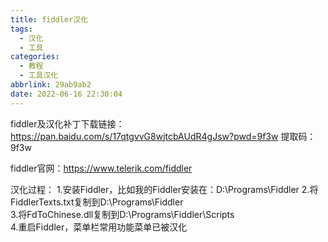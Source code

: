 ```yaml
---
title: fiddler汉化
tags:
  - 汉化
  - 工具
categories:
  - 教程
  - 工具汉化
abbrlink: 29ab9ab2
date: 2022-06-16 22:30:04
---
```


fiddler及汉化补丁下载链接：https://pan.baidu.com/s/17qtgvvG8wjtcbAUdR4gJsw?pwd=9f3w 
提取码：9f3w

fiddler官网：https://www.telerik.com/fiddler





汉化过程：
1.安装Fiddler，比如我的Fiddler安装在：D:\Programs\Fiddler
2.将FiddlerTexts.txt复制到D:\Programs\Fiddler\
3.将FdToChinese.dll复制到D:\Programs\Fiddler\Scripts\
4.重启Fiddler，菜单栏常用功能菜单已被汉化
